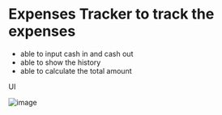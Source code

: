 # Expenses Tracker to track the expenses

- able to input cash in and cash out
- able to show the history
- able to calculate the total amount

UI

![image](https://github.com/user-attachments/assets/bd57f8d9-9fc1-47cb-90be-3be517087b81)

